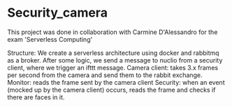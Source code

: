 # Security_camera
This project was done in collaboration with Carmine D'Alessandro for the exam 'Serverless Computing'

Structure:
We create a serverless architecture using docker and rabbitmq as a broker. After some logic, we send a message to nuclio from a security client, where we trigger an ifttt message.
Camera client: takes 3.x frames per second from the camera and send them to the rabbit exchange.
Monitor: reads the frame sent by the camera client
Security: when an event (mocked up by the camera client) occurs, reads the frame and checks if there are faces in it.
